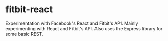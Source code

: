 # fitbit-react
Experimentation with Facebook's React and Fitbit's API.
Mainly experimenting with React and Fitbit's API.  Also uses the Express library for some basic REST.
